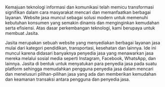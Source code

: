Kemajuan teknologi informasi dan komunikasi telah memicu transformasi signifikan dalam cara masyarakat mencari dan memanfaatkan berbagai layanan. Website jasa muncul sebagai solusi modern untuk memenuhi kebutuhan konsumen yang semakin dinamis dan menginginkan kemudahan serta efisiensi. Atas dasar perkembangan teknologi, kami berupaya untuk membuat Jasita. 

Jasita merupakan sebuah website yang menyediakan berbagai layanan jasa mulai dari kategori pendidikan, transportasi, kesehatan dan lainnya. Ide ini muncul karena didasari banyaknya penyedia jasa yang menawarkan jasa mereka melalui sosial media seperti Instagram, Facebook, WhatsApp, dan lainnya. Jasita di bentuk untuk menyatukan para penyedia jasa pada suatu platform sehingga memudahkan pengguna penyedia jasa dalam mencari dan menelusuri pilihan-pilihan jasa yang ada dan memberikan kemudahan dan keamanan transaksi antara pengguna dan penyedia jasa.
